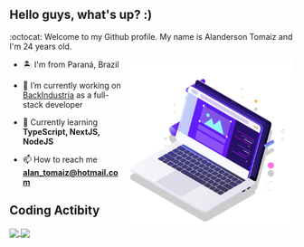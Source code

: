 ## Hello guys, what's up? :)

:octocat: Welcome to my Github profile. My name is Alanderson Tomaiz and I'm 24 years old.

<p align="left">
<img src="pc.svg" min-width="300px" max-width="300px" width="300px" align="right" alt="Computador">
</p>

- 🏝 I'm from Paraná, Brazil

- 🔭 I’m currently working on [BackIndustria](http://www.backindustria.com.br/) as a full-stack developer

- 🚀 Currently learning **TypeScript, NextJS, NodeJS**

- 📫 How to reach me **alan_tomaiz@hotmail.com**

## Coding Actibity
<a href="https://github.com/rayanaprata">
  <img height="180px" align="center"  src="https://github-readme-stats.vercel.app/api?username=alantomaiz&count_private=true&show_icons=true&theme=omni&hide_border=true&include_all_commits=true&layout=compact&)" />
</a>
<a href="https://github.com/rayanaprata">
  <img height="180px" align="center" src="https://github-readme-stats.vercel.app/api/top-langs/?username=alantomaiz&langs_count=8&layout=compact&theme=omni&hide_border=true&include_all_commits=true&count_private=true&)" />
</a>